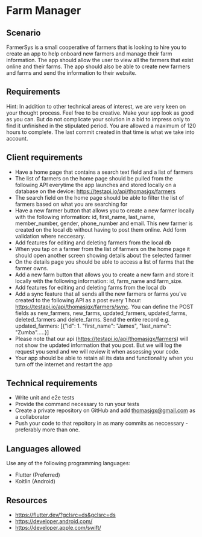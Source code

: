 # Farm Manager
## Scenario
FarmerSys is a small cooperative of farmers that is looking to hire you to create an app to help onboard new farmers and manage their farm information. The app should allow the user to view all the farmers that exist online and their farms. The app should also be able to create new farmers and farms and send the information to their website.

## Requirements
Hint: In addition to other technical areas of interest, we are very keen on your thought process. Feel free to be creative. Make your app look as good as you can. But do not complicate your solution in a bid to impress only to find it unfinished in the stipulated period. You are allowed a maximum of 120 hours to complete. The last commit created in that time is what we take into account.

## Client requirements
- Have a home page that contains a search text field and a list of farmers
- The list of farmers on the home page should be pulled from the following API everytime the app launches and stored locally on a database on the device: https://testapi.io/api/thomasjgx/farmers
- The search field on the home page should be able to filter the list of farmers based on what you are searching for
- Have a new farmer button that allows you to create a new farmer locally with the following information: id, first_name, last_name, member_number, gender, phone_number and email. This new farmer is created on the local db without having to post them online. Add form validation where neccesary.
- Add features for editing and deleting farmers from the local db
- When you tap on a farmer from the list of farmers on the home page it should open another screen showing details about the selected farmer
- On the details page you should be able to access a list of farms that the farmer owns.
- Add a new farm button that allows you to create a new farm and store it locally with the following information: id, farm_name and farm_size.
- Add features for editing and deleting farms from the local db
- Add a sync feature that all sends all the new farmers or farms you've created to the following API as a post every 1 hour: https://testapi.io/api/thomasjgx/farmers/sync. You can define the POST fields as new_farmers, new_farms, updated_farmers, updated_farms, deleted_farmers and delete_farms. Send the entire record e.g. updated_farmers: [{"id": 1. "first_name": "James", "last_name": "Zumba".....}]
- Please note that our api (https://testapi.io/api/thomasjgx/farmers) will not show the updated information that you post. But we will log the request you send and we will review it when assessing your code.
- Your app should be able to retain all its data and functionality when you turn off the internet and restart the app

## Technical requirements
- Write unit and e2e tests
- Provide the command necessary to run your tests
- Create a private repository on GitHub and add [thomasjgx@gmail.com](mailto:thomasjgx@gmail.com) as a collaborator
- Push your code to that repoitory in as many commits as neccessary - preferably more than one.

## Languages allowed
Use any of the following programming languages:

- Flutter (Preferred)
- Koitlin (Android)

## Resources
- https://flutter.dev/?gclsrc=ds&gclsrc=ds
- https://developer.android.com/
- https://developer.apple.com/swift/


